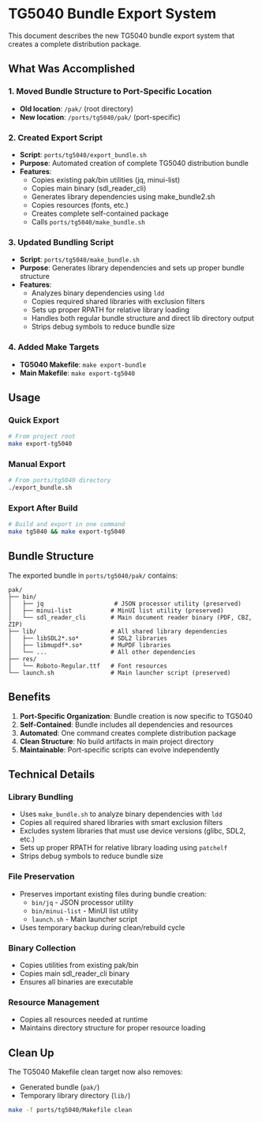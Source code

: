 # TG5040 Bundle Export System

This document describes the new TG5040 bundle export system that creates a complete distribution package.

## What Was Accomplished

### 1. Moved Bundle Structure to Port-Specific Location
- **Old location**: `/pak/` (root directory)
- **New location**: `/ports/tg5040/pak/` (port-specific)

### 2. Created Export Script
- **Script**: `ports/tg5040/export_bundle.sh`
- **Purpose**: Automated creation of complete TG5040 distribution bundle
- **Features**: 
  - Copies existing pak/bin utilities (jq, minui-list)
  - Copies main binary (sdl_reader_cli) 
  - Generates library dependencies using make_bundle2.sh
  - Copies resources (fonts, etc.)
  - Creates complete self-contained package
  - Calls  `ports/tg5040/make_bundle.sh`

### 3. Updated Bundling Script
- **Script**: `ports/tg5040/make_bundle.sh`
- **Purpose**: Generates library dependencies and sets up proper bundle structure
- **Features**:
  - Analyzes binary dependencies using `ldd`
  - Copies required shared libraries with exclusion filters
  - Sets up proper RPATH for relative library loading
  - Handles both regular bundle structure and direct lib directory output
  - Strips debug symbols to reduce bundle size

### 4. Added Make Targets
- **TG5040 Makefile**: `make export-bundle`
- **Main Makefile**: `make export-tg5040`

## Usage

### Quick Export
```bash
# From project root
make export-tg5040
```

### Manual Export  
```bash
# From ports/tg5040 directory
./export_bundle.sh
```

### Export After Build
```bash
# Build and export in one command
make tg5040 && make export-tg5040
```

## Bundle Structure

The exported bundle in `ports/tg5040/pak/` contains:

```
pak/
├── bin/
│   ├── jq                    # JSON processor utility (preserved)
│   ├── minui-list           # MinUI list utility (preserved)
│   └── sdl_reader_cli       # Main document reader binary (PDF, CBZ, ZIP)
├── lib/                     # All shared library dependencies
│   ├── libSDL2*.so*         # SDL2 libraries
│   ├── libmupdf*.so*        # MuPDF libraries
│   └── ...                  # All other dependencies
├── res/
│   └── Roboto-Regular.ttf   # Font resources
└── launch.sh                # Main launcher script (preserved)
```

## Benefits

1. **Port-Specific Organization**: Bundle creation is now specific to TG5040
2. **Self-Contained**: Bundle includes all dependencies and resources
3. **Automated**: One command creates complete distribution package
4. **Clean Structure**: No build artifacts in main project directory
5. **Maintainable**: Port-specific scripts can evolve independently

## Technical Details

### Library Bundling
- Uses `make_bundle.sh` to analyze binary dependencies with `ldd`
- Copies all required shared libraries with smart exclusion filters
- Excludes system libraries that must use device versions (glibc, SDL2, etc.)
- Sets up proper RPATH for relative library loading using `patchelf`
- Strips debug symbols to reduce bundle size

### File Preservation
- Preserves important existing files during bundle creation:
  - `bin/jq` - JSON processor utility
  - `bin/minui-list` - MinUI list utility
  - `launch.sh` - Main launcher script
- Uses temporary backup during clean/rebuild cycle

### Binary Collection
- Copies utilities from existing pak/bin
- Copies main sdl_reader_cli binary
- Ensures all binaries are executable

### Resource Management  
- Copies all resources needed at runtime
- Maintains directory structure for proper resource loading

## Clean Up

The TG5040 Makefile clean target now also removes:
- Generated bundle (`pak/`)
- Temporary library directory (`lib/`)

```bash
make -f ports/tg5040/Makefile clean
```

